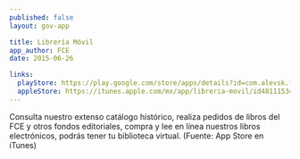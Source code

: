 ```yaml
---
published: false
layout: gov-app

title: Librería Móvil
app_author: FCE
date: 2015-06-26

links:
  playStore: https://play.google.com/store/apps/details?id=com.alevsk.fondodecultura
  appleStore: https://itunes.apple.com/mx/app/libreria-movil/id481115341?mt=8
---
```


Consulta nuestro extenso catálogo histórico, realiza pedidos de libros del FCE y otros fondos editoriales, compra y lee en línea nuestros libros electrónicos, podrás tener tu biblioteca virtual. (Fuente: App Store en iTunes)
